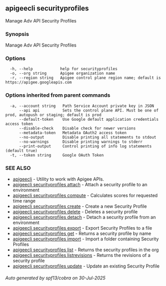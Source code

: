 ## apigeecli securityprofiles

Manage Adv API Security Profiles

### Synopsis

Manage Adv API Security Profiles

### Options

```
  -h, --help            help for securityprofiles
  -o, --org string      Apigee organization name
  -r, --region string   Apigee control plane region name; default is https://apigee.googleapis.com
```

### Options inherited from parent commands

```
  -a, --account string   Path Service Account private key in JSON
      --api api          Sets the control plane API. Must be one of prod, autopush or staging; default is prod
      --default-token    Use Google default application credentials access token
      --disable-check    Disable check for newer versions
      --metadata-token   Metadata OAuth2 access token
      --no-output        Disable printing all statements to stdout
      --no-warnings      Disable printing warnings to stderr
      --print-output     Control printing of info log statements (default true)
  -t, --token string     Google OAuth Token
```

### SEE ALSO

* [apigeecli](apigeecli.md)	 - Utility to work with Apigee APIs.
* [apigeecli securityprofiles attach](apigeecli_securityprofiles_attach.md)	 - Attach a security profile to an environment
* [apigeecli securityprofiles compute](apigeecli_securityprofiles_compute.md)	 - Calculates scores for requested time range
* [apigeecli securityprofiles create](apigeecli_securityprofiles_create.md)	 - Create a new Security Profile
* [apigeecli securityprofiles delete](apigeecli_securityprofiles_delete.md)	 - Deletes a security profile
* [apigeecli securityprofiles detach](apigeecli_securityprofiles_detach.md)	 - Detach a security profile from an environment
* [apigeecli securityprofiles export](apigeecli_securityprofiles_export.md)	 - Export Security Profiles to a file
* [apigeecli securityprofiles get](apigeecli_securityprofiles_get.md)	 - Returns a security profile by name
* [apigeecli securityprofiles import](apigeecli_securityprofiles_import.md)	 - Import a folder containing Security Profiles
* [apigeecli securityprofiles list](apigeecli_securityprofiles_list.md)	 - Returns the security profiles in the org
* [apigeecli securityprofiles listrevisions](apigeecli_securityprofiles_listrevisions.md)	 - Returns the revisions of a security profile
* [apigeecli securityprofiles update](apigeecli_securityprofiles_update.md)	 - Update an existing Security Profile

###### Auto generated by spf13/cobra on 30-Jul-2025
